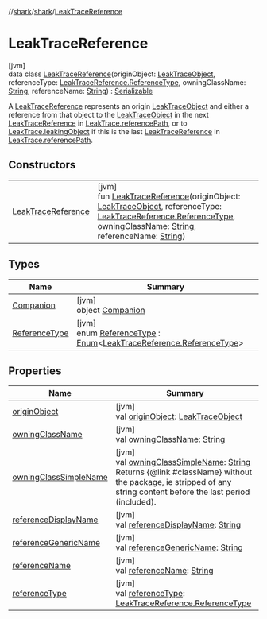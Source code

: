 //[shark](../../../index.md)/[shark](../index.md)/[LeakTraceReference](index.md)

# LeakTraceReference

[jvm]\
data class [LeakTraceReference](index.md)(originObject: [LeakTraceObject](../-leak-trace-object/index.md), referenceType: [LeakTraceReference.ReferenceType](-reference-type/index.md), owningClassName: [String](https://kotlinlang.org/api/latest/jvm/stdlib/kotlin/-string/index.html), referenceName: [String](https://kotlinlang.org/api/latest/jvm/stdlib/kotlin/-string/index.html)) : [Serializable](https://docs.oracle.com/javase/8/docs/api/java/io/Serializable.html)

A [LeakTraceReference](index.md) represents an origin [LeakTraceObject](../-leak-trace-object/index.md) and either a reference from that object to the [LeakTraceObject](../-leak-trace-object/index.md) in the next [LeakTraceReference](index.md) in [LeakTrace.referencePath](../-leak-trace/reference-path.md), or to [LeakTrace.leakingObject](../-leak-trace/leaking-object.md) if this is the last [LeakTraceReference](index.md) in [LeakTrace.referencePath](../-leak-trace/reference-path.md).

## Constructors

| | |
|---|---|
| [LeakTraceReference](-leak-trace-reference.md) | [jvm]<br>fun [LeakTraceReference](-leak-trace-reference.md)(originObject: [LeakTraceObject](../-leak-trace-object/index.md), referenceType: [LeakTraceReference.ReferenceType](-reference-type/index.md), owningClassName: [String](https://kotlinlang.org/api/latest/jvm/stdlib/kotlin/-string/index.html), referenceName: [String](https://kotlinlang.org/api/latest/jvm/stdlib/kotlin/-string/index.html)) |

## Types

| Name | Summary |
|---|---|
| [Companion](-companion/index.md) | [jvm]<br>object [Companion](-companion/index.md) |
| [ReferenceType](-reference-type/index.md) | [jvm]<br>enum [ReferenceType](-reference-type/index.md) : [Enum](https://kotlinlang.org/api/latest/jvm/stdlib/kotlin/-enum/index.html)&lt;[LeakTraceReference.ReferenceType](-reference-type/index.md)&gt; |

## Properties

| Name | Summary |
|---|---|
| [originObject](origin-object.md) | [jvm]<br>val [originObject](origin-object.md): [LeakTraceObject](../-leak-trace-object/index.md) |
| [owningClassName](owning-class-name.md) | [jvm]<br>val [owningClassName](owning-class-name.md): [String](https://kotlinlang.org/api/latest/jvm/stdlib/kotlin/-string/index.html) |
| [owningClassSimpleName](owning-class-simple-name.md) | [jvm]<br>val [owningClassSimpleName](owning-class-simple-name.md): [String](https://kotlinlang.org/api/latest/jvm/stdlib/kotlin/-string/index.html)<br>Returns {@link #className} without the package, ie stripped of any string content before the last period (included). |
| [referenceDisplayName](reference-display-name.md) | [jvm]<br>val [referenceDisplayName](reference-display-name.md): [String](https://kotlinlang.org/api/latest/jvm/stdlib/kotlin/-string/index.html) |
| [referenceGenericName](reference-generic-name.md) | [jvm]<br>val [referenceGenericName](reference-generic-name.md): [String](https://kotlinlang.org/api/latest/jvm/stdlib/kotlin/-string/index.html) |
| [referenceName](reference-name.md) | [jvm]<br>val [referenceName](reference-name.md): [String](https://kotlinlang.org/api/latest/jvm/stdlib/kotlin/-string/index.html) |
| [referenceType](reference-type.md) | [jvm]<br>val [referenceType](reference-type.md): [LeakTraceReference.ReferenceType](-reference-type/index.md) |
